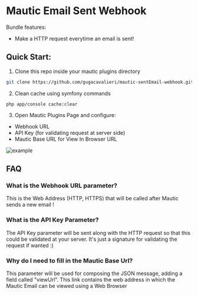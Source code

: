# Mautic Email Sent Webhook

Bundle features:
* Make a HTTP request everytime an email is sent!

## Quick Start:

1. Clone this repo inside your mautic plugins directory

```bash
git clone https://github.com/gugacavalieri/mautic-sentEmail-webhook.git
```
2. Clean cache using symfony commands
```
php app/console cache:clear
```
3. Open Mautic Plugins Page and configure:
* Webhook URL
* API Key (for validating request at server side)
* Mautic Base URL for View In Browser URL

![example](https://photos-5.dropbox.com/t/2/AABzZOgHI7EN6T4JvLlcrbzhK5-zIGMdkIy7EMQcu9oBMg/12/32608586/png/32x32/3/1497312000/0/2/mautic-emailSent-example.png/EMuK2xgY7OEJIAcoBw/s7iXzD5kEqYf0UX5tvuG2Q-yWTUhmRysp2h5qRSTVgw?dl=0&size=1280x960&size_mode=3)

## FAQ

### What is the Webhook URL parameter?

This is the Web Address (HTTP, HTTPS) that will be called after Mautic sends a
new email !

### What is the API Key Parameter?

The API Key parameter will be sent along with the HTTP request so that this
could be validated at your server. It's just a signature for validating the
request if wanted :)

### Why do I need to fill in the Mautic Base Url?

This parameter will be used for composing the JSON message, adding a field called
"viewUrl". This link contains the web address in which the Mautic Email can be
viewed using a Web Browser
